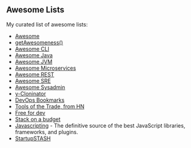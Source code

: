 ## Awesome Lists

My curated list of awesome lists:

* [Awesome](https://github.com/sindresorhus/awesome)
* [getAwesomeness()](https://getawesomeness.herokuapp.com/)
* [Awesome CLI](https://github.com/aharris88/awesome-cli-apps)
* [Awesome Java](https://github.com/akullpp/awesome-java)
* [Awesome JVM](https://github.com/deephacks/awesome-jvm)
* [Awesome Microservices](https://github.com/mfornos/awesome-microservices)
* [Awesome REST](https://github.com/marmelab/awesome-rest)
* [Awesome SRE](https://github.com/dastergon/awesome-sre)
* [Awesome Sysadmin](https://github.com/n1trux/awesome-sysadmin)
* [y-Cloninator](http://ycloninator.herokuapp.com/)
* [DevOps Bookmarks](http://www.devopsbookmarks.com/)
* [Tools of the Trade, from HN](https://github.com/cjbarber/ToolsOfTheTrade)
* [Free for dev](https://github.com/ripienaar/free-for-dev)
* [Stack on a budget](https://github.com/255kb/stack-on-a-budget)
* [Javascripting](https://www.javascripting.com/) - The definitive source of the best JavaScript libraries, frameworks, and plugins.
* [StartupSTASH](http://startupstash.com/)
